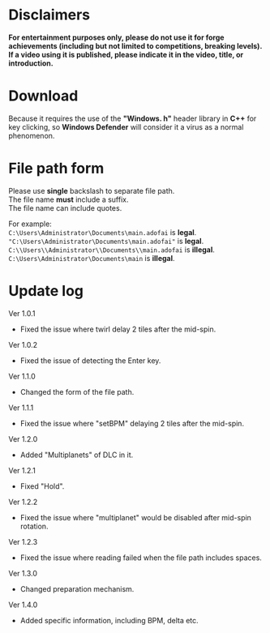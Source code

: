 # Disclaimers
**For entertainment purposes only, please do not use it for forge achievements (including but not limited to competitions, breaking levels). If a video using it is published, please indicate it in the video, title, or introduction.**
# Download
Because it requires the use of the **"Windows. h"** header library in **C++** for key clicking, so **Windows Defender** will consider it a virus as a normal phenomenon.
# File path form
Please use **single** backslash to separate file path.  
The file name **must** include a suffix.  
The file name can include quotes.

For example:  
  `C:\Users\Administrator\Documents\main.adofai` is **legal**.  
  `"C:\Users\Administrator\Documents\main.adofai"` is **legal**.  
  `C:\\Users\\Administrator\\Documents\\main.adofai` is **illegal**.  
  `C:\Users\Administrator\Documents\main` is **illegal**.
# Update log
Ver 1.0.1  
* Fixed the issue where twirl delay 2 tiles after the mid-spin.

Ver 1.0.2
* Fixed the issue of detecting the Enter key.

Ver 1.1.0
* Changed the form of the file path.

Ver 1.1.1  
* Fixed the  issue where "setBPM" delaying 2 tiles after the mid-spin.

Ver 1.2.0  
* Added "Multiplanets" of DLC in it.

Ver 1.2.1  
* Fixed "Hold".

Ver 1.2.2  
* Fixed the issue where "multiplanet" would be disabled after mid-spin rotation.

Ver 1.2.3  
* Fixed the issue where reading failed when the file path includes spaces.

Ver 1.3.0  
* Changed preparation mechanism.

Ver 1.4.0  
* Added specific information, including BPM, delta etc.
